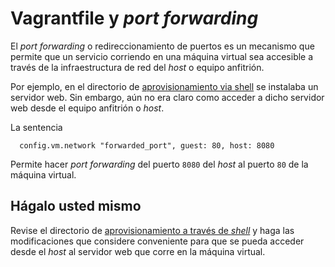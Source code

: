 # Vagrantfile y *port forwarding*

El *port forwarding* o redireccionamiento de puertos es un mecanismo que permite que un servicio corriendo en una máquina virtual sea accesible a través de la infraestructura de red del *host* o equipo anfitrión.

Por ejemplo, en el directorio de [aprovisionamiento via shell](../shellprovisioning) se instalaba un servidor web.
Sin embargo, aún no era claro como acceder a dicho servidor web desde el equipo anfitrión o *host*.

La sentencia

```
  config.vm.network "forwarded_port", guest: 80, host: 8080
```

Permite hacer *port forwarding* del puerto `8080` del *host* al puerto `80` de la máquina virtual.

## Hágalo usted mismo

Revise el directorio de [aprovisionamiento a través de *shell*](../shellprovisioning) y haga las modificaciones que considere conveniente para que se pueda acceder desde el *host* al servidor web que corre en la máquina virtual.
